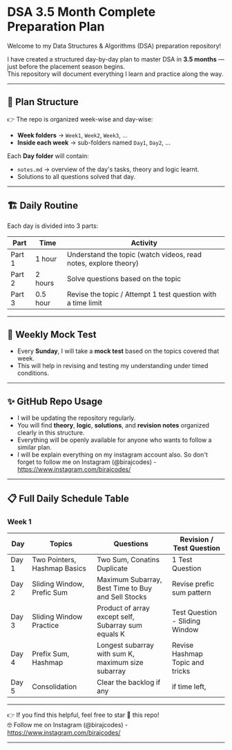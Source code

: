 # DSA 3.5 Month Complete Preparation Plan

Welcome to my Data Structures & Algorithms (DSA) preparation repository!

I have created a structured day-by-day plan to master DSA in **3.5 months** — just before the placement season begins.  
This repository will document everything I learn and practice along the way.

---

## 📅 Plan Structure

👉 The repo is organized week-wise and day-wise:

- **Week folders** → `Week1`, `Week2`, `Week3`, ...  
- **Inside each week** → sub-folders named `Day1`, `Day2`, ...  

Each **Day folder** will contain:
- `notes.md` → overview of the day's tasks, theory and logic learnt.
- Solutions to all questions solved that day.

---

## 🏗️ Daily Routine

Each day is divided into 3 parts:

| Part | Time | Activity |
|------|------|----------|
| Part 1 | 1 hour | Understand the topic (watch videos, read notes, explore theory) |
| Part 2 | 2 hours | Solve questions based on the topic |
| Part 3 | 0.5 hour | Revise the topic / Attempt 1 test question with a time limit |

---

## 🎯 Weekly Mock Test

- Every **Sunday**, I will take a **mock test** based on the topics covered that week.
- This will help in revising and testing my understanding under timed conditions.

---

## ✨ GitHub Repo Usage

- I will be updating the repository regularly.
- You will find **theory**, **logic**, **solutions**, and **revision notes** organized clearly in this structure.
- Everything will be openly available for anyone who wants to follow a similar plan.
- I will be explain everything on my instagram account also. So don't forget to follow me on Instagram (@birajcodes) - https://www.instagram.com/birajcodes/

---

## 📋 Full Daily Schedule Table

### Week 1

| Day    | Topics | Questions | Revision / Test Question |
|--------|----------------------------|---------------------------|---------------------------------|
| Day 1  | Two Pointers, Hashmap Basics         | Two Sum, Conatins Duplicate   | 1 Test Question          |
| Day 2  | Sliding Window, Prefic Sum         | Maximum Subarray, Best Time to Buy and Sell Stocks   | Revise prefic sum pattern          |
| Day 3  | Sliding Window Practice | Product of array except self, Subarray sum equals K | Test Question - Sliding Window |
| Day 4  | Prefix Sum, Hashmap  | Longest subarray with sum K, maximum size subarray | Revise Hashmap Topic and tricks
| Day 5  | Consolidation  | Clear the backlog if any | if time left, 
---

👉 If you find this helpful, feel free to star 🌟 this repo!  
🤓 Follow me on Instagram (@birajcodes) - https://www.instagram.com/birajcodes/

---